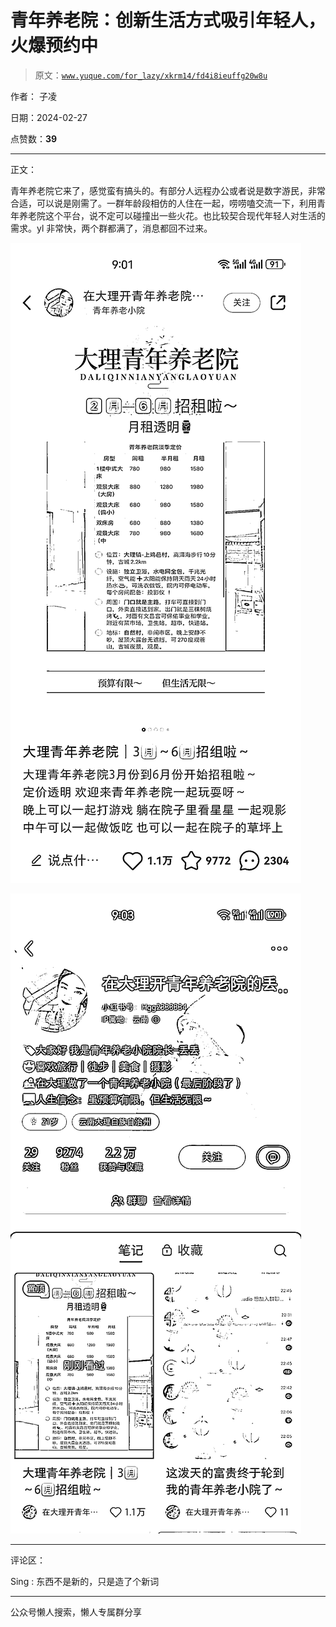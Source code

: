 # 青年养老院：创新生活方式吸引年轻人，火爆预约中

> 原文：[`www.yuque.com/for_lazy/xkrm14/fd4i8ieuffg20w8u`](https://www.yuque.com/for_lazy/xkrm14/fd4i8ieuffg20w8u)

作者： 子凌

日期：2024-02-27

点赞数：**39**

* * *

正文：

青年养老院它来了，感觉蛮有搞头的。有部分人远程办公或者说是数字游民，非常合适，可以说是刚需了。一群年龄段相仿的人住在一起，唠唠嗑交流一下，利用青年养老院这个平台，说不定可以碰撞出一些火花。也比较契合现代年轻人对生活的需求。yl 非常快，两个群都满了，消息都回不过来。

![](img/4e7c14f54cd1d30ef8b06d35cffd1c92.png)

![](img/aee94268f94997cca04241f3df1b4791.png)

* * *

评论区：

Sing : 东西不是新的，只是造了个新词

* * *

公众号懒人搜索，懒人专属群分享